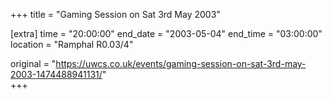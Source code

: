 +++
title = "Gaming Session on Sat 3rd May 2003"

[extra]
time = "20:00:00"
end_date = "2003-05-04"
end_time = "03:00:00"
location = "Ramphal R0.03/4"

original = "https://uwcs.co.uk/events/gaming-session-on-sat-3rd-may-2003-1474488941131/"    
+++



